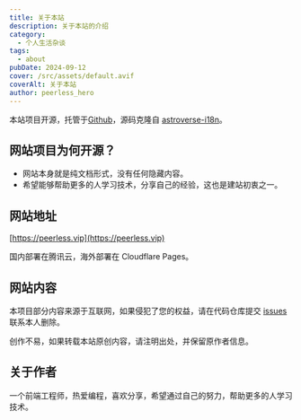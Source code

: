 ```yaml
---
title: 关于本站
description: 关于本站的介绍
category:
  - 个人生活杂谈
tags:
  - about
pubDate: 2024-09-12
cover: /src/assets/default.avif
coverAlt: 关于本站
author: peerless_hero
---
```


本站项目开源，托管于[Github](https://github.com/peerless-hero/peerless-lessons-learned)，源码克隆自 [astroverse-i18n](https://github.com/isooosi/astroverse-i18n)。

## 网站项目为何开源？

- 网站本身就是纯文档形式，没有任何隐藏内容。
- 希望能够帮助更多的人学习技术，分享自己的经验，这也是建站初衷之一。

## 网站地址

[https://peerless.vip](https://peerless.vip)

国内部署在腾讯云，海外部署在 Cloudflare Pages。

## 网站内容

本项目部分内容来源于互联网，如果侵犯了您的权益，请在代码仓库提交 [issues](https://github.com/peerless-hero/peerless-lessons-learned/issues) 联系本人删除。

创作不易，如果转载本站原创内容，请注明出处，并保留原作者信息。

## 关于作者

一个前端工程师，热爱编程，喜欢分享，希望通过自己的努力，帮助更多的人学习技术。
